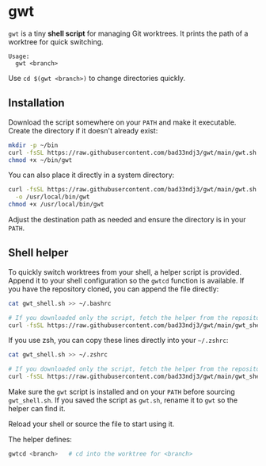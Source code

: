 # gwt

`gwt` is a tiny **shell script** for managing Git worktrees. It prints the path of a worktree
for quick switching.

```
Usage:
  gwt <branch>
```

Use `cd $(gwt <branch>)` to change directories quickly.

## Installation

Download the script somewhere on your `PATH` and make it executable. Create the
directory if it doesn't already exist:

```bash
mkdir -p ~/bin
curl -fsSL https://raw.githubusercontent.com/bad33ndj3/gwt/main/gwt.sh -o ~/bin/gwt
chmod +x ~/bin/gwt
```

You can also place it directly in a system directory:

```bash
curl -fsSL https://raw.githubusercontent.com/bad33ndj3/gwt/main/gwt.sh \
  -o /usr/local/bin/gwt
chmod +x /usr/local/bin/gwt
```

Adjust the destination path as needed and ensure the directory is in your `PATH`.

## Shell helper

To quickly switch worktrees from your shell, a helper script is provided. Append
it to your shell configuration so the `gwtcd` function is available. If you have the repository cloned, you can append the file directly:

```bash
cat gwt_shell.sh >> ~/.bashrc

# If you downloaded only the script, fetch the helper from the repository:
curl -fsSL https://raw.githubusercontent.com/bad33ndj3/gwt/main/gwt_shell.sh >> ~/.bashrc
```

If you use zsh, you can copy these lines directly into your `~/.zshrc`:

```zsh
cat gwt_shell.sh >> ~/.zshrc

# If you downloaded only the script, fetch the helper from the repository:
curl -fsSL https://raw.githubusercontent.com/bad33ndj3/gwt/main/gwt_shell.sh >> ~/.zshrc
```

Make sure the `gwt` script is installed and on your `PATH` before sourcing
`gwt_shell.sh`. If you saved the script as `gwt.sh`, rename it to `gwt` so the
helper can find it.

Reload your shell or source the file to start using it.

The helper defines:

```bash
gwtcd <branch>   # cd into the worktree for <branch>
```
